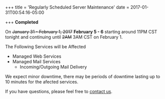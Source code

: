 +++
title = 'Regularly Scheduled Server Maintenance'
date = 2017-01-31T00:54:16-05:00

+++
**Completed**

On ~~January 31 - February 1, 2017~~ **February 5 - 6** starting around 11PM CST tonight and continuing until ~~2AM~~ 3AM CST on February 1.

The Following Services will be Affected

   * Managed Web Services
   * Managed Mail Services
       * Incoming/Outgoing Mail Delivery

We expect minor downtime, there may be periods of downtime lasting up to 10 minutes for the afected services.

If you have questions, please feel free to [contact us](https://madscitech.com/about/contact/).